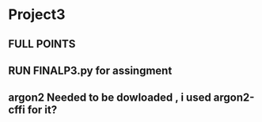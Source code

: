 # Project3
## FULL POINTS
## RUN FINALP3.py for assingment
## argon2 Needed to be dowloaded , i used argon2-cffi for it?
